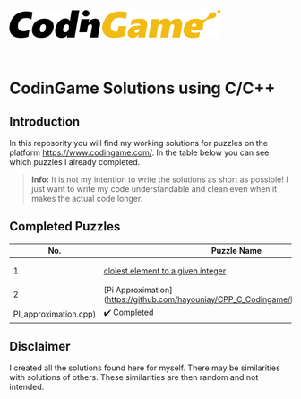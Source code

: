 ﻿[![CodinGame](/CodinGame.png)](https://www.codingame.com/ "CodinGame")

<br>

# CodinGame Solutions using C/C++


## Introduction
In this reposority you will find my working solutions for puzzles on the platform https://www.codingame.com/. In the table below you can see which puzzles I already completed.

> **Info:** It is not my intention to write the solutions as short as possible! I just want to write my code understandable and clean even when it makes the actual code longer.

## Completed Puzzles
| No. | Puzzle Name                                                                                                                       | State                        | Difficulty | Languages                                                                                                                                                                                                                                                                                                                                                                                                  |
|-----|-----------------------------------------------------------------------------------------------------------------------------------|------------------------------|------------|------------------------------------------------------------------------------------------------------------------------------------------------------------------------------------------------------------------------------------------------------------------------------------------------------------------------------------------------------------------------------------------------------------|
| 1   | [clolest element to a given integer](https://github.com/hayouniay/CPP_C_Codingame/blob/master/Puzzles/clolest_element_to_zero.cpp)                                                                        | ✔️ Completed            | Medium     |     C, C++                                                                                                                                                                                                                                                                                                                                                                                                       |
| 2   | [Pi Approximation](https://github.com/hayouniay/CPP_C_Codingame/blob/master/Puzzles/
PI_approximation.cpp)                                                                               | ✔️ Completed            | Medium     |     C, C++                                                                                                                                                                                                                                                                                                                                                                                                       |


## Disclaimer
I created all the solutions found here for myself. There may be similarities with solutions of others. These similarities are then random and not intended.
